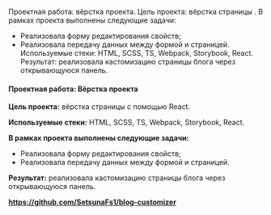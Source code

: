Проектная работа:  вёрстка проекта.
Цель проекта: вёрстка страницы .
В рамках проекта выполнены следующие задачи:
-  Реализовала форму редактирования свойств;
-  Реализовала передачу данных между формой и страницей.
Используемые стеки: HTML, SCSS, TS, Webpack, Storybook, React.
Результат: реализовала кастомизацию страницы блога через открывающуюся панель.

#### Проектная работа: Вёрстка проекта

**Цель проекта:** вёрстка страницы с помощью React.

**Используемые стеки:**  HTML, SCSS, TS, Webpack, Storybook, React.

**В рамках проекта выполнены следующие задачи:**

-  Реализовала форму редактирования свойств;
-  Реализовала передачу данных между формой и страницей.
  
**Результат:** реализовала кастомизацию страницы блога через открывающуюся панель.
  
**https://github.com/SetsunaFs1/blog-customizer**
